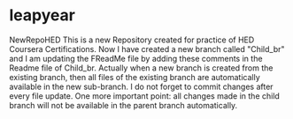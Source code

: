 # leapyear
NewRepoHED
This is a new Repository created for practice of HED Coursera Certifications. 
Now I have created a new branch called "Child_br" and I am updating the FReadMe file by adding these comments in the Readme file of Child_br.
Actually when a new branch is created from the existing branch, then all files of the existing branch are automatically available in the new sub-branch. I do not forget to commit changes after every file update.
One more important point: all changes made in the child branch will not be available in the parent branch automatically.
